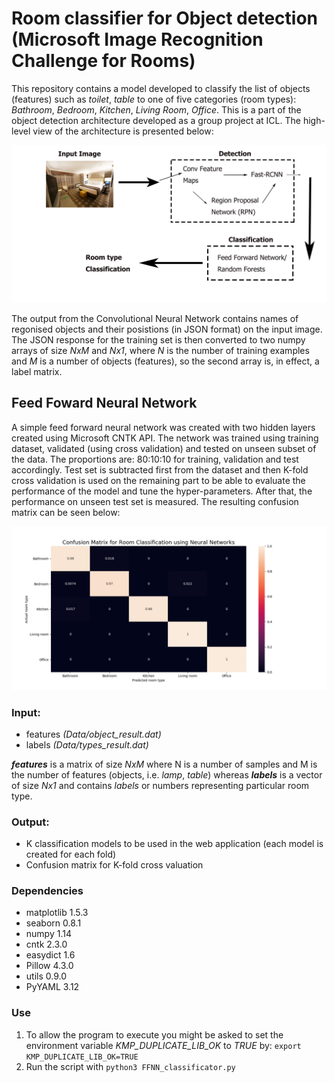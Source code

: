 # Room classifier for Object detection (Microsoft Image Recognition Challenge for Rooms)
This repository contains a model developed to classify the list of objects (features) such as _toilet_, _table_ to one of five categories (room types): _Bathroom_, _Bedroom_, _Kitchen_, _Living Room_,  _Office_. This is a part of the object detection architecture developed as a group project at ICL. The high-level view of the architecture is presented below:

![Object detection architecture](images/Object-detection-architecture.jpg)

The output from the Convolutional Neural Network contains names of regonised objects and their posistions (in JSON format) on the input image. The JSON response for the training set is then converted to two numpy arrays of size _NxM_ and _Nx1_, where _N_ is the number of training examples and _M_ is a number of objects (features), so the second array is, in effect, a label matrix.

## Feed Foward Neural Network
A simple feed forward neural network was created with two hidden layers created using Microsoft CNTK API. The network was trained using training dataset, validated (using cross validation) and tested on unseen subset of the data. The proportions are: 80:10:10 for training, validation and test accordingly. Test set is subtracted first from the dataset and then K-fold cross validation is used on the remaining part to be able to evaluate the performance of the model and tune the hyper-parameters. After that, the performance on unseen test set is measured. The resulting confusion matrix can be seen below:

![Confusion matrix for the FFNN](images/ConfusionMatrix_FFNN.png)

### Input:
- features _(Data/object_result.dat)_
- labels _(Data/types_result.dat)_

_**features**_ is a matrix of size  _NxM_ where N is a number of samples and M is the number of features (objects, i.e. _lamp_, _table_) whereas _**labels**_ is a vector of size _Nx1_ and contains _labels_ or numbers representing particular room type.

### Output:
- K classification models to be used in the web application (each model is created for each fold)
- Confusion matrix for K-fold cross valuation

### Dependencies
- matplotlib 1.5.3
- seaborn 0.8.1
- numpy 1.14
- cntk 2.3.0
- easydict 1.6
- Pillow 4.3.0
- utils 0.9.0
- PyYAML 3.12


### Use
1. To allow the program to execute you might be asked to set the environment variable _KMP_DUPLICATE_LIB_OK_ to _TRUE_ by:
 `export KMP_DUPLICATE_LIB_OK=TRUE`
3. Run the script with  `python3 FFNN_classificator.py`
